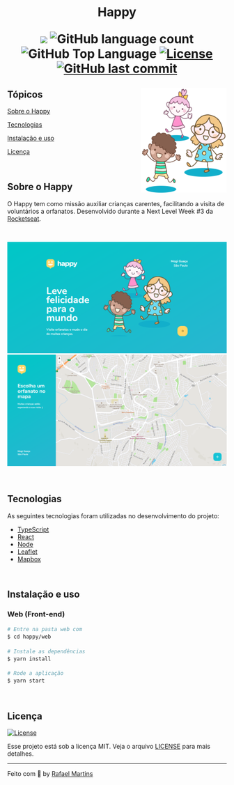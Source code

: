 <h1 align="center">Happy</>

<p align="center">
  <img src="https://img.shields.io/badge/made%20by-RAFAEL%20MARTINS-FFD666?style=flat-square">
  <img alt="GitHub language count" src="https://img.shields.io/github/languages/count/martins-rafael/happy?color=FFD666&style=flat-square">
  <img alt="GitHub Top Language" src="https://img.shields.io/github/languages/top/martins-rafael/happy?color=FFD666&style=flat-square">
  <a href="https://opensource.org/licenses/MIT">
    <img alt="License" src="https://img.shields.io/badge/license-MIT-FFD666?style=flat-square">
  </a>
  <a href="https://github.com/martins-rafael/happy/commits/master">
    <img alt="GitHub last commit" src="https://img.shields.io/github/last-commit/martins-rafael/happy?color=FFD666&style=flat-square">
  </a>
</p>

<img align="right" height="240" src="web/src/images/landing.svg?raw=true" alt="Happy">

## Tópicos 

[Sobre o Happy](#sobre-o-happy)

[Tecnologias](#tecnologias)

[Instalação e uso](#instalação-e-uso)

[Licença](#licença)

<br>

## Sobre o Happy

O Happy tem como missão auxiliar crianças carentes, facilitando a visita de voluntários a orfanatos. Desenvolvido durante a Next Level Week #3 da [Rocketseat](https://rocketseat.com.br/).

<br>

<p align="center">
  <img src=".github/screen-01.png" alt="Página inicial">
  <img src=".github/screen-02.png" alt="Mapa">
</p>

<br>

## Tecnologias

As seguintes tecnologias foram utilizadas no desenvolvimento do projeto:

- [TypeScript](https://www.typescriptlang.org/)
- [React](https://reactjs.org/)
- [Node](https://nodejs.org/en/)
- [Leaflet](https://leafletjs.com/)
- [Mapbox](https://www.mapbox.com/)

<br>

## Instalação e uso

### Web (Front-end)

```bash
# Entre na pasta web com 
$ cd happy/web

# Instale as dependências
$ yarn install

# Rode a aplicação
$ yarn start
```

<br>

## Licença
<a href="https://opensource.org/licenses/MIT">
    <img alt="License" src="https://img.shields.io/badge/license-MIT-FFD666?style=flat-square">
</a>

<br>

Esse projeto está sob a licença MIT. Veja o arquivo [LICENSE](/LICENSE) para mais detalhes.

---

Feito com :purple_heart: by [Rafael Martins](https://github.com/martins-rafael)

